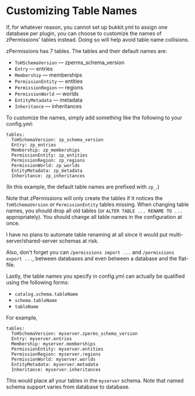 # Customizing Table Names #

If, for whatever reason, you cannot set up bukkit.yml to assign one database per plugin, you can choose to customize the names of zPermissions' tables instead. Doing so will help avoid table name collisions.

zPermissions has 7 tables. The tables and their default names are:

*   `ToHSchemaVersion` &mdash; zperms\_schema_version
*   `Entry` &mdash; entries
*   `Membership` &mdash; memberships
*   `PermissionEntity` &mdash; entities
*   `PermissionRegion` &mdash; regions
*   `PermissionWorld` &mdash; worlds
*   `EntityMetadata` &mdash; metadata
*   `Inheritance` &mdash; inheritances

To customize the names, simply add something like the following to your config.yml:

    tables:
      ToHSchemaVersion: zp_schema_version
      Entry: zp_entries
      Membership: zp_memberships
      PermissionEntity: zp_entities
      PermissionRegion: zp_regions
      PermissionWorld: zp_worlds
      EntityMetadata: zp_metadata
      Inheritance: zp_inheritances

(In this example, the default table names are prefixed with `zp_`.)

Note that zPermissions will only create the tables if it notices the `ToHSchemaVersion` or `PermissionEntity` tables missing. When changing table names, you should drop all old tables (or `ALTER TABLE ... RENAME TO ...` appropriately). You should change all table names in the configuration at once.

I have no plans to automate table renaming at all since it would put multi-server/shared-server schemas at risk.

Also, don't forget you can `/permissions import ...` and `/permissions export ...`, between databases and even between a database and the flat-file.

Lastly, the table names you specify in config.yml can actually be qualified using the following forms:

*   `catalog.schema.tableName`
*   `schema.tableName`
*   `tableName`

For example,

    tables:
      ToHSchemaVersion: myserver.zperms_schema_version
      Entry: myserver.entries
      Membership: myserver.memberships
      PermissionEntity: myserver.entities
      PermissionRegion: myserver.regions
      PermissionWorld: myserver.worlds
      EntityMetadata: myserver.metadata
      Inheritance: myserver.inheritances

This would place all your tables in the `myserver` schema. Note that named schema support varies from database to database.
